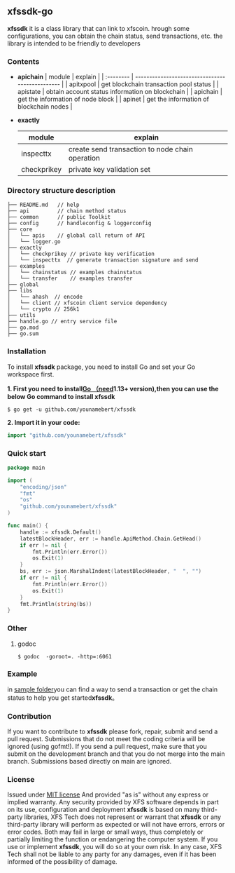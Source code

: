 ## xfssdk-go

**xfssdk** it is a class library that can link to xfscoin. hrough some configurations, you can obtain the chain status, send transactions, etc. the library is intended to be friendly to developers	

### Contents

- **apichain**
  | module    | explain                                         |
  | :-------- | ----------------------------------------------- |
  | apitxpool | get blockchain transaction pool status          |
  | apistate  | obtain account status information on blockchain |
  | apichain  | get the information of node block               |
  | apinet    | get the information of blockchain nodes         |
  
- **exactly**
  
  | module      | explain                                         |
  | ----------- | ----------------------------------------------- |
  | inspecttx   | create send transaction to node chain operation |
  | checkprikey | private key validation set                      |

### Directory structure description

```
├── README.md   // help
├── api         // chain method status
├── common      // public Toolkit 
├── config      // handleconfig & loggerconfig
├── core            
│   └── apis    // global call return of API
│   └── logger.go
├── exactly 
│   └── checkprikey // private key verification
│   └── inspecttx  // generate transaction signature and send
├── examples
│   └── chainstatus // examples chainstatus
│   └── transfer    // examples transfer
├── global
├── libs
│   └── ahash  // encode
│   └── client // xfscoin client service dependency
│   └── crypto // 256k1
├── utils
├── handle.go // entry service file
├── go.mod
├── go.sum
```



### Installation

To install **xfssdk** package, you need to install Go and set your Go workspace first.

**1. First you need to install[Go （need](https://golang.org/)**1.13+ version**),then you can use the below Go command to install xfssdk**

```shell
$ go get -u github.com/younamebert/xfssdk
```

**2. Import it in your code:**

```go
import "github.com/younamebert/xfssdk"
```

### Quick start

```go
package main

import (
	"encoding/json"
	"fmt"
	"os"
	"github.com/younamebert/xfssdk"
)

func main() {
	handle := xfssdk.Default()
	latestBlockHeader, err := handle.ApiMethod.Chain.GetHead()
	if err != nil {
		fmt.Println(err.Error())
		os.Exit(1)
	}
	bs, err := json.MarshalIndent(latestBlockHeader, "  ", "")
	if err != nil {
		fmt.Println(err.Error())
		os.Exit(1)
	}
	fmt.Println(string(bs))
}

```

### Other

1. godoc

   ```shell
   $ godoc  -goroot=. -http=:6061
   ```

### Example

in [sample folder](https://github.com/younamebert/xfssdk/tree/main/examples)you can find a way to send a transaction or get the chain status to help you get started**xfssdk**。

### Contribution

If you want to contribute to **xfssdk** please fork, repair, submit and send a pull request. Submissions that do not meet the coding criteria will be ignored (using gofmt!). If you send a pull request, make sure that you submit on the development branch and that you do not merge into the main branch. Submissions based directly on main are ignored.

### License

Issued under [MIT license](https://github.com/go-gorm/gorm/blob/master/License) And provided "as is" without any express or implied warranty. Any security provided by XFS software depends in part on its use, configuration and deployment **xfssdk** is based on many third-party libraries, XFS Tech does not represent or warrant that **xfssdk** or any third-party library will perform as expected or will not have errors, errors or error codes. Both may fail in large or small ways, thus completely or partially limiting the function or endangering the computer system. If you use or implement **xfssdk**, you will do so at your own risk. In any case, XFS Tech shall not be liable to any party for any damages, even if it has been informed of the possibility of damage.

